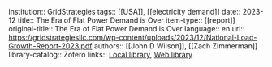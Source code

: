 institution:: GridStrategies
tags:: [[USA]], [[electricity demand]]
date:: 2023-12
title:: The Era of Flat Power Demand is Over
item-type:: [[report]]
original-title:: The Era of Flat Power Demand is Over
language:: en
url:: https://gridstrategiesllc.com/wp-content/uploads/2023/12/National-Load-Growth-Report-2023.pdf
authors:: [[John D Wilson]], [[Zach Zimmerman]]
library-catalog:: Zotero
links:: [Local library](zotero://select/library/items/EIBTSQA9), [Web library](https://www.zotero.org/users/46463/items/EIBTSQA9)
